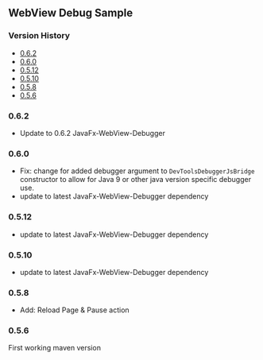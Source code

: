 ## WebView Debug Sample

[TOC levels=3,6]: # "Version History"

### Version History
- [0.6.2](#062)
- [0.6.0](#060)
- [0.5.12](#0512)
- [0.5.10](#0510)
- [0.5.8](#058)
- [0.5.6](#056)


### 0.6.2

* Update to 0.6.2 JavaFx-WebView-Debugger

### 0.6.0

* Fix: change for added debugger argument to `DevToolsDebuggerJsBridge` constructor to allow for
  Java 9 or other java version specific debugger use.
* update to latest JavaFx-WebView-Debugger dependency

### 0.5.12

* update to latest JavaFx-WebView-Debugger dependency

### 0.5.10

* update to latest JavaFx-WebView-Debugger dependency

### 0.5.8

* Add: Reload Page & Pause action

### 0.5.6

First working maven version


